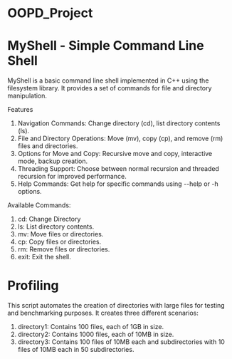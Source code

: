 # OOPD_Project

# MyShell - Simple Command Line Shell
MyShell is a basic command line shell implemented in C++ using the filesystem library. It provides a set of commands for file and directory manipulation.

Features
1. Navigation Commands: Change directory (cd), list directory contents (ls).
2. File and Directory Operations: Move (mv), copy (cp), and remove (rm) files and directories.
3. Options for Move and Copy: Recursive move and copy, interactive mode, backup creation.
4. Threading Support: Choose between normal recursion and threaded recursion for improved performance.
5. Help Commands: Get help for specific commands using --help or -h options.

Available Commands:

1. cd: Change Directory 
2. ls: List directory contents.
3. mv: Move files or directories.
4. cp: Copy files or directories.
5. rm: Remove files or directories.
6. exit: Exit the shell.

# Profiling

This script automates the creation of directories with large files for testing and benchmarking purposes. It creates three different scenarios:

1. directory1: Contains 100 files, each of 1GB in size.
2. directory2: Contains 1000 files, each of 10MB in size.
3. directory3: Contains 100 files of 10MB each and subdirectories with 10 files of 10MB each in 50 subdirectories.
